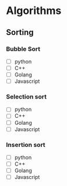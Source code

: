 # Algorithms
## Sorting
### Bubble Sort
- [ ] python
- [ ] C++
- [ ] Golang
- [ ] Javascript
### Selection sort
- [ ] python
- [ ] C++
- [ ] Golang
- [ ] Javascript
### Insertion sort
- [ ] python
- [ ] C++
- [ ] Golang
- [ ] Javascript
